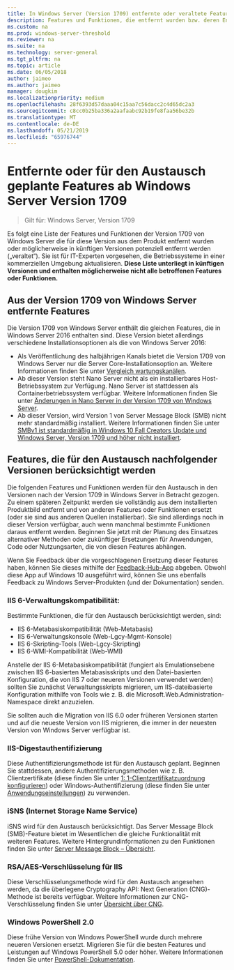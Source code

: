 ```yaml
---
title: In Windows Server (Version 1709) entfernte oder veraltete Features
description: Features und Funktionen, die entfernt wurden bzw. deren Entfernung aus künftigen Versionen geplant ist.
ms.custom: na
ms.prod: windows-server-threshold
ms.reviewer: na
ms.suite: na
ms.technology: server-general
ms.tgt_pltfrm: na
ms.topic: article
ms.date: 06/05/2018
author: jaimeo
ms.author: jaimeo
manager: dougkim
ms.localizationpriority: medium
ms.openlocfilehash: 28f6393d57daaa04c15aa7c56dacc2c4d65dc2a3
ms.sourcegitcommit: c8cc0b25ba336a2aafaabc92b19fe8faa56be32b
ms.translationtype: MT
ms.contentlocale: de-DE
ms.lasthandoff: 05/21/2019
ms.locfileid: "65976744"
---
```

# <a name="features-removed-or-planned-for-replacement-starting-with-windows-server-version-1709"></a>Entfernte oder für den Austausch geplante Features ab Windows Server Version 1709

>Gilt für: Windows Server, Version 1709

Es folgt eine Liste der Features und Funktionen der Version 1709 von Windows Server die für diese Version aus dem Produkt entfernt wurden oder möglicherweise in künftigen Versionen potenziell entfernt werden („veraltet“). Sie ist für IT-Experten vorgesehen, die Betriebssysteme in einer kommerziellen Umgebung aktualisieren. **Diese Liste unterliegt in künftigen Versionen und enthalten möglicherweise nicht alle betroffenen Features oder Funktionen.** 

## <a name="features-removed-from-windows-server-version-1709"></a>Aus der Version 1709 von Windows Server entfernte Features
Die Version 1709 von Windows Server enthält die gleichen Features, die in Windows Server 2016 enthalten sind. Diese Version bietet allerdings verschiedene Installationsoptionen als die von Windows Server 2016:

- Als Veröffentlichung des halbjährigen Kanals bietet die Version 1709 von Windows Server nur die Server Core-Installationsoption an. Weitere Informationen finden Sie unter [Vergleich wartungskanälen](..\get-started-19\servicing-channels-19.md).
- Ab dieser Version steht Nano Server nicht als ein installierbares Host-Betriebssystem zur Verfügung. Nano Server ist stattdessen als Containerbetriebssystem verfügbar. Weitere Informationen finden Sie unter [Änderungen in Nano Server in der Version 1709 von Windows Server](nano-in-semi-annual-channel.md).
- Ab dieser Version, wird Version 1 von Server Message Block (SMB) nicht mehr standardmäßig installiert. Weitere Informationen finden Sie unter [SMBv1 ist standardmäßig in Windows 10 Fall Creators Update und Windows Server, Version 1709 und höher nicht installiert](https://support.microsoft.com/help/4034314/smbv1-is-not-installed-by-default-in-windows).


## <a name="features-being-considered-for-replacement-starting-with-subsequent-releases"></a>Features, die für den Austausch nachfolgender Versionen berücksichtigt werden

Die folgenden Features und Funktionen werden für den Austausch in den Versionen nach der Version 1709 in Windows Server in Betracht gezogen. Zu einem späteren Zeitpunkt werden sie vollständig aus dem installierten Produktbild entfernt und von anderen Features oder Funktionen ersetzt (oder sie sind aus anderen Quellen installierbar). Sie sind allerdings noch in dieser Version verfügbar, auch wenn manchmal bestimmte Funktionen daraus entfernt werden. Beginnen Sie jetzt mit der Planung des Einsatzes alternativer Methoden oder zukünftiger Ersetzungen für Anwendungen, Code oder Nutzungsarten, die von diesen Features abhängen.

Wenn Sie Feedback über die vorgeschlagenen Ersetzung dieser Features haben, können Sie dieses mithilfe der [Feedback-Hub-App](https://support.microsoft.com/help/4021566/windows-10-send-feedback-to-microsoft-with-feedback-hub-app) abgeben. Obwohl diese App auf Windows 10 ausgeführt wird, können Sie uns ebenfalls Feedback zu Windows Server-Produkten (und der Dokumentation) senden.

### <a name="iis-6-management-compatibility"></a>IIS 6-Verwaltungskompatibilität:
Bestimmte Funktionen, die für den Austausch berücksichtigt werden, sind:

- IIS 6-Metabasiskompatibilität (Web-Metabasis)
- IIS 6-Verwaltungskonsole (Web-Lgcy-Mgmt-Konsole)
- IIS 6-Skripting-Tools (Web-Lgcy-Skripting)
- IIS 6-WMI-Kompatibilität (Web-WMI)

Anstelle der IIS 6-Metabasiskompatibilität (fungiert als Emulationsebene zwischen IIS 6-basierten Metabasisskripts und den Datei-basierten Konfiguration, die von IIS 7 oder neueren Versionen verwendet werden) sollten Sie zunächst Verwaltungsskripts migrieren, um IIS-dateibasierte Konfiguration mithilfe von Tools wie z. B. die Microsoft.Web.Administration-Namespace direkt anzuzielen.

Sie sollten auch die Migration von IIS 6.0 oder früheren Versionen starten und auf die neueste Version von IIS migrieren, die immer in der neuesten Version von Windows Server verfügbar ist.


### <a name="iis-digest-authentication"></a>IIS-Digestauthentifizierung
Diese Authentifizierungsmethode ist für den Austausch geplant. Beginnen Sie stattdessen, andere Authentifizierungsmethoden wie z. B. Clientzertifikate (diese finden Sie unter [1: 1-Clientzertifikatzuordnung konfigurieren](https://docs.microsoft.com/iis/manage/configuring-security/configuring-one-to-one-client-certificate-mappings)) oder Windows-Authentifizierung (diese finden Sie unter [Anwendungseinstellungen](https://docs.microsoft.com/iis-administration/configuration/appsettings.json)) zu verwenden.

### <a name="internet-storage-name-service-isns"></a>iSNS (Internet Storage Name Service)
iSNS wird für den Austausch berücksichtigt. Das Server Message Block (SMB)-Feature bietet im Wesentlichen die gleiche Funktionalität mit weiteren Features. Weitere Hintergrundinformationen zu den Funktionen finden Sie unter [Server Message Block – Übersicht](https://technet.microsoft.com/library/hh831795(v=ws.11).aspx).

### <a name="rsaaes-encryption-for-iis"></a>RSA/AES-Verschlüsselung für IIS 
Diese Verschlüsselungsmethode wird für den Austausch angesehen werden, da die überlegene Cryptography API: Next Generation (CNG)-Methode ist bereits verfügbar. Weitere Informationen zur CNG-Verschlüsselung finden Sie unter [Übersicht über CNG](https://msdn.microsoft.com/library/windows/desktop/aa375276(v=vs.85).aspx).

### <a name="windows-powershell-20"></a>Windows PowerShell 2.0
Diese frühe Version von Windows PowerShell wurde durch mehrere neueren Versionen ersetzt. Migrieren Sie für die besten Features und Leistungen auf Windows PowerShell 5.0 oder höher. Weitere Informationen finden Sie unter [PowerShell-Dokumentation](https://docs.microsoft.com/powershell/index?view=powershell-5.1).

